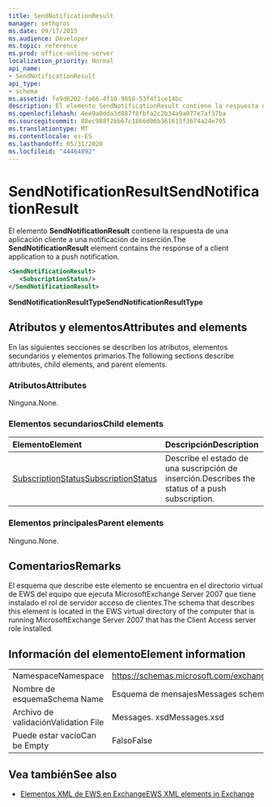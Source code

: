 ```yaml
---
title: SendNotificationResult
manager: sethgros
ms.date: 09/17/2015
ms.audience: Developer
ms.topic: reference
ms.prod: office-online-server
localization_priority: Normal
api_name:
- SendNotificationResult
api_type:
- schema
ms.assetid: fa9d6202-fa66-4f10-9858-53f4f1ce14bc
description: El elemento SendNotificationResult contiene la respuesta de una aplicación cliente a una notificación de inserción.
ms.openlocfilehash: 4ee9a0dda3d887f8fbfa2c2b34a9a077e7af37ba
ms.sourcegitcommit: 88ec988f2bb67c1866d06b361615f3674a24e795
ms.translationtype: MT
ms.contentlocale: es-ES
ms.lasthandoff: 05/31/2020
ms.locfileid: "44464892"
---
```

# <a name="sendnotificationresult"></a><span data-ttu-id="e8631-103">SendNotificationResult</span><span class="sxs-lookup"><span data-stu-id="e8631-103">SendNotificationResult</span></span>

<span data-ttu-id="e8631-104">El elemento **SendNotificationResult** contiene la respuesta de una aplicación cliente a una notificación de inserción.</span><span class="sxs-lookup"><span data-stu-id="e8631-104">The **SendNotificationResult** element contains the response of a client application to a push notification.</span></span> 
  
```xml
<SendNotificationResult>
   <SubscriptionStatus/>
</SendNotificationResult>
```

 <span data-ttu-id="e8631-105">**SendNotificationResultType**</span><span class="sxs-lookup"><span data-stu-id="e8631-105">**SendNotificationResultType**</span></span>
## <a name="attributes-and-elements"></a><span data-ttu-id="e8631-106">Atributos y elementos</span><span class="sxs-lookup"><span data-stu-id="e8631-106">Attributes and elements</span></span>

<span data-ttu-id="e8631-107">En las siguientes secciones se describen los atributos, elementos secundarios y elementos primarios.</span><span class="sxs-lookup"><span data-stu-id="e8631-107">The following sections describe attributes, child elements, and parent elements.</span></span>
  
### <a name="attributes"></a><span data-ttu-id="e8631-108">Atributos</span><span class="sxs-lookup"><span data-stu-id="e8631-108">Attributes</span></span>

<span data-ttu-id="e8631-109">Ninguna.</span><span class="sxs-lookup"><span data-stu-id="e8631-109">None.</span></span>
  
### <a name="child-elements"></a><span data-ttu-id="e8631-110">Elementos secundarios</span><span class="sxs-lookup"><span data-stu-id="e8631-110">Child elements</span></span>

|<span data-ttu-id="e8631-111">**Elemento**</span><span class="sxs-lookup"><span data-stu-id="e8631-111">**Element**</span></span>|<span data-ttu-id="e8631-112">**Descripción**</span><span class="sxs-lookup"><span data-stu-id="e8631-112">**Description**</span></span>|
|:-----|:-----|
|[<span data-ttu-id="e8631-113">SubscriptionStatus</span><span class="sxs-lookup"><span data-stu-id="e8631-113">SubscriptionStatus</span></span>](subscriptionstatus.md) <br/> |<span data-ttu-id="e8631-114">Describe el estado de una suscripción de inserción.</span><span class="sxs-lookup"><span data-stu-id="e8631-114">Describes the status of a push subscription.</span></span>  <br/> |
   
### <a name="parent-elements"></a><span data-ttu-id="e8631-115">Elementos principales</span><span class="sxs-lookup"><span data-stu-id="e8631-115">Parent elements</span></span>

<span data-ttu-id="e8631-116">Ninguno.</span><span class="sxs-lookup"><span data-stu-id="e8631-116">None.</span></span>
  
## <a name="remarks"></a><span data-ttu-id="e8631-117">Comentarios</span><span class="sxs-lookup"><span data-stu-id="e8631-117">Remarks</span></span>

<span data-ttu-id="e8631-118">El esquema que describe este elemento se encuentra en el directorio virtual de EWS del equipo que ejecuta MicrosoftExchange Server 2007 que tiene instalado el rol de servidor acceso de clientes.</span><span class="sxs-lookup"><span data-stu-id="e8631-118">The schema that describes this element is located in the EWS virtual directory of the computer that is running MicrosoftExchange Server 2007 that has the Client Access server role installed.</span></span>
  
## <a name="element-information"></a><span data-ttu-id="e8631-119">Información del elemento</span><span class="sxs-lookup"><span data-stu-id="e8631-119">Element information</span></span>

|||
|:-----|:-----|
|<span data-ttu-id="e8631-120">Namespace</span><span class="sxs-lookup"><span data-stu-id="e8631-120">Namespace</span></span>  <br/> |https://schemas.microsoft.com/exchange/services/2006/messages  <br/> |
|<span data-ttu-id="e8631-121">Nombre de esquema</span><span class="sxs-lookup"><span data-stu-id="e8631-121">Schema Name</span></span>  <br/> |<span data-ttu-id="e8631-122">Esquema de mensajes</span><span class="sxs-lookup"><span data-stu-id="e8631-122">Messages schema</span></span>  <br/> |
|<span data-ttu-id="e8631-123">Archivo de validación</span><span class="sxs-lookup"><span data-stu-id="e8631-123">Validation File</span></span>  <br/> |<span data-ttu-id="e8631-124">Messages. xsd</span><span class="sxs-lookup"><span data-stu-id="e8631-124">Messages.xsd</span></span>  <br/> |
|<span data-ttu-id="e8631-125">Puede estar vacío</span><span class="sxs-lookup"><span data-stu-id="e8631-125">Can be Empty</span></span>  <br/> |<span data-ttu-id="e8631-126">Falso</span><span class="sxs-lookup"><span data-stu-id="e8631-126">False</span></span>  <br/> |
   
## <a name="see-also"></a><span data-ttu-id="e8631-127">Vea también</span><span class="sxs-lookup"><span data-stu-id="e8631-127">See also</span></span>



- [<span data-ttu-id="e8631-128">Elementos XML de EWS en Exchange</span><span class="sxs-lookup"><span data-stu-id="e8631-128">EWS XML elements in Exchange</span></span>](ews-xml-elements-in-exchange.md)

